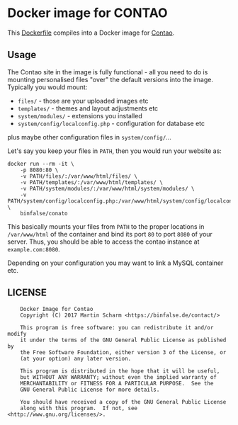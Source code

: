# Docker image for CONTAO

This [Dockerfile](Dockerfile) compiles into a Docker image for [Contao](https://contao.org/).

## Usage

The Contao site in the image is fully functional - all you need to do is mounting personalised files "over" the default versions into the image.
Typically you would mount:

* `files/` - those are your uploaded images etc
* `templates/` - themes and layout adjustments etc
* `system/modules/` - extensions you installed
* `system/config/localconfig.php` - configuration for database etc

plus maybe other configuration files in `system/config/`...


Let's say you keep your files in `PATH`, then you would run your website as:

    docker run --rm -it \
        -p 8080:80 \
        -v PATH/files/:/var/www/html/files/ \
        -v PATH/templates/:/var/www/html/templates/ \
        -v PATH/system/modules/:/var/www/html/system/modules/ \
        -v PATH/system/config/localconfig.php:/var/www/html/system/config/localconfig.php \
        binfalse/conato

This basically mounts your files from `PATH` to the proper locations in `/var/www/html` of the container and bind its port `80` to port `8080` of your server.
Thus, you should be able to access the contao instance at `example.com:8080`.

Depending on your configuration you may want to link a MySQL container etc.



## LICENSE

        Docker Image for Contao
        Copyright (C) 2017 Martin Scharm <https://binfalse.de/contact/>

        This program is free software: you can redistribute it and/or modify
        it under the terms of the GNU General Public License as published by
        the Free Software Foundation, either version 3 of the License, or
        (at your option) any later version.

        This program is distributed in the hope that it will be useful,
        but WITHOUT ANY WARRANTY; without even the implied warranty of
        MERCHANTABILITY or FITNESS FOR A PARTICULAR PURPOSE.  See the
        GNU General Public License for more details.

        You should have received a copy of the GNU General Public License
        along with this program.  If not, see <http://www.gnu.org/licenses/>.


